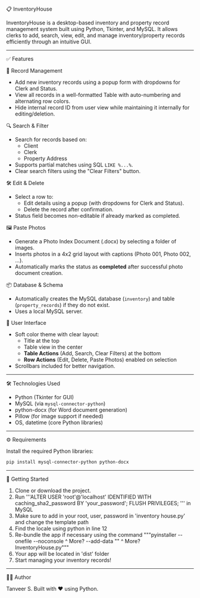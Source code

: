 📋 InventoryHouse

InventoryHouse is a desktop-based inventory and property record management system built using Python, Tkinter, and MySQL. It allows clerks to add, search, view, edit, and manage inventory/property records efficiently through an intuitive GUI.

--------------------------------------------------------------------------------------------------------------------------------------------------------------------------------------------

✅ Features

🧾 Record Management
- Add new inventory records using a popup form with dropdowns for Clerk and Status.
- View all records in a well-formatted Table with auto-numbering and alternating row colors.
- Hide internal record ID from user view while maintaining it internally for editing/deletion.

🔍 Search & Filter
- Search for records based on:
  - Client
  - Clerk
  - Property Address
- Supports partial matches using SQL `LIKE %...%`.
- Clear search filters using the "Clear Filters" button.

🛠️ Edit & Delete
- Select a row to:
  - Edit details using a popup (with dropdowns for Clerk and Status).
  - Delete the record after confirmation.
- Status field becomes non-editable if already marked as completed.

🖼️ Paste Photos
- Generate a Photo Index Document (.docx) by selecting a folder of images.
- Inserts photos in a 4x2 grid layout with captions (Photo 001, Photo 002, ...).
- Automatically marks the status as **completed** after successful photo document creation.

📦 Database & Schema
- Automatically creates the MySQL database (`inventory`) and table (`property_records`) if they do not exist.
- Uses a local MySQL server.

🎨 User Interface
- Soft color theme with clear layout:
  - Title at the top
  - Table view in the center
  - **Table Actions** (Add, Search, Clear Filters) at the bottom
  - **Row Actions** (Edit, Delete, Paste Photos) enabled on selection
- Scrollbars included for better navigation.

--------------------------------------------------------------------------------------------------------------------------------------------------------------------------------------------

🛠️ Technologies Used
- Python (Tkinter for GUI)
- MySQL (via `mysql-connector-python`)
- python-docx (for Word document generation)
- Pillow (for image support if needed)
- OS, datetime (core Python libraries)

--------------------------------------------------------------------------------------------------------------------------------------------------------------------------------------------

⚙️ Requirements

Install the required Python libraries:
```bash
pip install mysql-connector-python python-docx
```

--------------------------------------------------------------------------------------------------------------------------------------------------------------------------------------------

🚀 Getting Started

1. Clone or download the project.
2. Run 
	'''ALTER USER 'root'@'localhost' IDENTIFIED WITH caching_sha2_password BY 'your_password';
	   FLUSH PRIVILEGES;
	''' 
   in MySQL
3. Make sure to add in your root, user, password in 'inventory house.py' and change the template path
4. Find the locale using python in line 12
5. Re-bundle the app if necessary using the command 
	"""pyinstaller --onefile --noconsole ^
	   More? --add-data "<your locale>" ^
	   More? InventoryHouse.py"""
6. Your app will be located in 'dist' folder
6. Start managing your inventory records!

--------------------------------------------------------------------------------------------------------------------------------------------------------------------------------------------

🧑‍💻 Author

Tanveer S. 
Built with ❤️ using Python.